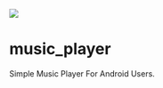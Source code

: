 ![](https://img.shields.io/badge/build-passing-brightgreen.svg)

# music_player
Simple Music Player For Android Users.

